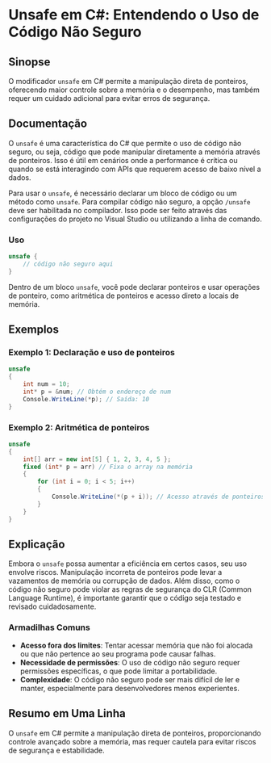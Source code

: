<!--
Meta Description: # Unsafe em C#: Entendendo o Uso de Código Não Seguro ## Sinopse O modificador `unsafe` em C# permite a manipulação direta de ponteiros, oferecendo ma...
Meta Keywords: unsafe, código, não, ponteiros, pode
-->

# Unsafe em C#: Entendendo o Uso de Código Não Seguro

## Sinopse
O modificador `unsafe` em C# permite a manipulação direta de ponteiros, oferecendo maior controle sobre a memória e o desempenho, mas também requer um cuidado adicional para evitar erros de segurança.

## Documentação
O `unsafe` é uma característica do C# que permite o uso de código não seguro, ou seja, código que pode manipular diretamente a memória através de ponteiros. Isso é útil em cenários onde a performance é crítica ou quando se está interagindo com APIs que requerem acesso de baixo nível a dados.

Para usar o `unsafe`, é necessário declarar um bloco de código ou um método como `unsafe`. Para compilar código não seguro, a opção `/unsafe` deve ser habilitada no compilador. Isso pode ser feito através das configurações do projeto no Visual Studio ou utilizando a linha de comando.

### Uso
```csharp
unsafe {
    // código não seguro aqui
}
```

Dentro de um bloco `unsafe`, você pode declarar ponteiros e usar operações de ponteiro, como aritmética de ponteiros e acesso direto a locais de memória.

## Exemplos
### Exemplo 1: Declaração e uso de ponteiros
```csharp
unsafe 
{
    int num = 10;
    int* p = &num; // Obtém o endereço de num
    Console.WriteLine(*p); // Saída: 10
}
```

### Exemplo 2: Aritmética de ponteiros
```csharp
unsafe 
{
    int[] arr = new int[5] { 1, 2, 3, 4, 5 };
    fixed (int* p = arr) // Fixa o array na memória
    {
        for (int i = 0; i < 5; i++)
        {
            Console.WriteLine(*(p + i)); // Acesso através de ponteiros
        }
    }
}
```

## Explicação
Embora o `unsafe` possa aumentar a eficiência em certos casos, seu uso envolve riscos. Manipulação incorreta de ponteiros pode levar a vazamentos de memória ou corrupção de dados. Além disso, como o código não seguro pode violar as regras de segurança do CLR (Common Language Runtime), é importante garantir que o código seja testado e revisado cuidadosamente.

### Armadilhas Comuns
- **Acesso fora dos limites**: Tentar acessar memória que não foi alocada ou que não pertence ao seu programa pode causar falhas.
- **Necessidade de permissões**: O uso de código não seguro requer permissões específicas, o que pode limitar a portabilidade.
- **Complexidade**: O código não seguro pode ser mais difícil de ler e manter, especialmente para desenvolvedores menos experientes.

## Resumo em Uma Linha
O `unsafe` em C# permite a manipulação direta de ponteiros, proporcionando controle avançado sobre a memória, mas requer cautela para evitar riscos de segurança e estabilidade.